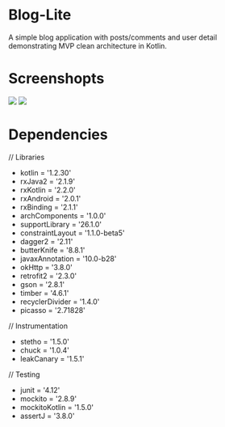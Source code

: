 # Blog-Lite
A simple blog application with posts/comments and user detail demonstrating MVP clean architecture in Kotlin.


# Screenshopts

![](https://image.ibb.co/jPRCu7/posts_1.jpg)          ![](https://image.ibb.co/mwcVgn/post_detail_1.jpg)

# Dependencies

// Libraries
* kotlin = '1.2.30'
* rxJava2 = '2.1.9'
* rxKotlin = '2.2.0'
* rxAndroid = '2.0.1'
* rxBinding = '2.1.1'
* archComponents = '1.0.0'
* supportLibrary = '26.1.0'
* constraintLayout = '1.1.0-beta5'
* dagger2 = '2.11'
* butterKnife = '8.8.1'
* javaxAnnotation = '10.0-b28'
* okHttp = '3.8.0'
* retrofit2 = '2.3.0'
* gson = '2.8.1'
* timber = '4.6.1'
* recyclerDivider = '1.4.0'
* picasso = '2.71828'

// Instrumentation
* stetho = '1.5.0'
* chuck = '1.0.4'
* leakCanary = '1.5.1'

// Testing
* junit = '4.12'
* mockito = '2.8.9'
* mockitoKotlin = '1.5.0'
* assertJ = '3.8.0'
